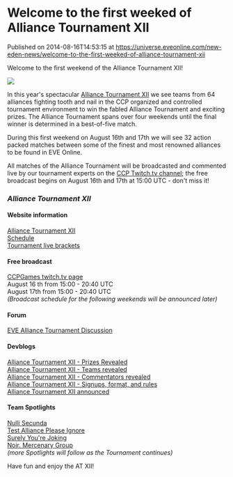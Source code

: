 # Welcome to the first weeked of Alliance Tournament XII
Published on 2014-08-16T14:53:15 at https://universe.eveonline.com/new-eden-news/welcome-to-the-first-weeked-of-alliance-tournament-xii

Welcome to the first weekend of the Alliance Tournament XII!

![](http://cdn1.eveonline.com/www/newssystem/media/66189/1/AT_XII_logo-banner.png)

In this year's spectacular [Alliance Tournament XII](http://community.eveonline.com/community/alliance-tournament/) we see teams from 64 alliances fighting tooth and nail in the CCP organized and controlled tournament environment to win the fabled Alliance Tournament and exciting prizes. The Alliance Tournament spans over four weekends until the final winner is determined in a best-of-five match.

During this first weekend on August 16th  and 17th we will see 32 action packed matches between some of the finest and most renowned alliances to be found in EVE Online.

All matches of the Alliance Tournament will be broadcasted and commented live by our tournament experts on the [CCP Twitch.tv channel](http://www.twitch.tv/ccp); the free broadcast begins on August 16th and 17th at 15:00 UTC - don't miss it!

###   

###  _Alliance Tournament XII_

####  Website information

[Alliance Tournament XII](http://community.eveonline.com/community/alliance-tournament/)  
[Schedule](http://community.eveonline.com/community/alliance-tournament/schedule/)  
[Tournament live brackets](http://community.eveonline.com/community/alliance-tournament/tournament-brackets/)

####  Free broadcast

[CCPGames twitch.tv page](http://www.twitch.tv/ccp)  
August 16 th from 15:00 - 20:40 UTC  
August 17th from 15:00 - 20:40 UTC  
_(Broadcast schedule for the following weekends will be announced later)_

####  Forum

[EVE Alliance Tournament Discussion](https://forums.eveonline.com/default.aspx?g=topics&f=264)

####  Devblogs

[Alliance Tournament XII - Prizes Revealed](http://community.eveonline.com/news/dev-blogs/alliance-tournament-xii-prizes-revealed/)  
[Alliance Tournament XII - Teams revealed](http://community.eveonline.com/news/dev-blogs/alliance-tournament-xii-teams-revealed/)  
[Alliance Tournament XII - Commentators revealed](http://community.eveonline.com/news/dev-blogs/alliance-tournament-xii-commentators-revealed/)  
[Alliance Tournament XII - Signups, format, and rules](http://community.eveonline.com/news/dev-blogs/alliance-tournament-xii-signups-format-and-rules/)  
[Alliance Tournament XII announced](http://community.eveonline.com/news/dev-blogs/alliance-tournament-xii-announced/)

####  Team Spotlights

[Nulli Secunda](http://community.eveonline.com/news/news-channels/world-news/alliance-tournament-xii-team-spotlight-nulli-secunda/)  
[Test Alliance Please Ignore](http://community.eveonline.com/news/news-channels/world-news/alliance-tournament-xii-team-spotlight-test-alliance-please-ignore/)  
[Surely You're Joking](http://community.eveonline.com/news/news-channels/world-news/alliance-tournament-xii-team-spotlight-surely-youre-joking/)  
[Noir. Mercenary Group](http://community.eveonline.com/news/news-channels/world-news/alliance-tournament-xii-team-spotlight-noir.-mercenary-group/)  
_(more Spotlights will follow as the Tournament continues)_

 

 

Have fun and enjoy the AT XII!
